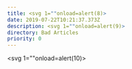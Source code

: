 ```yaml
---
title: <svg 1=""onload=alert(8)>
date: 2019-07-22T10:21:37.373Z
description: <svg 1=""onload=alert(9)>
directory: Bad Articles
priority: 0
---
```

<svg 1=""onload=alert(10)>

